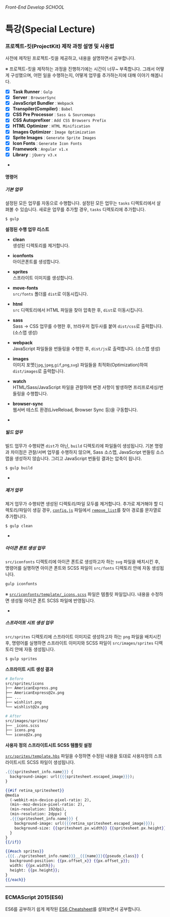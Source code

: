 ###### Front-End Develop SCHOOL

# 특강(Special Lecture)

### 프로젝트-킷(ProjectKit) 제작 과정 설명 및 사용법

사전에 제작된 프로젝트-킷을 제공하고, 내용을 설명하면서 공부합니다.

※ 프로젝트-킷을 제작하는 과정을 진행하기에는 시간이 너무~ 부족합니다. 그래서 어떻게 구성했으며, 어떤 일을 수행하는지, 어떻게 업무를 추가하는지에 대해 이야기 해봅니다.

- [x] __Task Runner__ ː `Gulp`
- [x] __Server__ ː `BrowserSync`
- [x] __JavaScript Bundler__ ː `Webpack`
- [x] __Transpiler(Compiler)__ ː `Babel`
- [x] __CSS Pre Processor__ ː `Sass & Sourcemaps`
- [x] __CSS Autoprefixer__ ː `Add CSS Browsers Prefix`
- [x] __HTML Optimizer__ ː `HTML Minification`
- [x] __Images Optimizer__ ː `Image Optimization`
- [x] __Sprite Images__ ː `Generate Sprite Images`
- [x] __Icon Fonts__ ː `Generate Icon Fonts`
- [x] __Framework__ ː `Angular v1.x`
- [x] __Library__ ː `jQuery v3.x`

-

#### 명령어

##### 기본 업무

설정된 모든 업무를 자동으로 수행합니다. 설정된 모든 업무는 `tasks` 디렉토리에서 살펴볼 수 있습니다. 새로운 업무를 추가할 경우, `tasks` 디렉토리에 추가합니다.

```sh
$ gulp
```

__설정된 수행 업무 리스트__

- __clean__         <br>생성된 디렉토리를 제거합니다.
- __iconfonts__     <br>아이콘폰트를 생성합니다.
- __sprites__       <br>스프라이트 이미지를 생성합니다.
- __move-fonts__    <br>`src/fonts` 폴더를 `dist`로 이동시킵니다.
- __html__          <br>`src` 디렉토리에서 HTML 파일을 찾아 압축한 후, `dist`로 이동시킵니다.
- __sass__          <br>Sass → CSS 업무를 수행한 후, 브라우저 접두사를 붙여 `dist/css`로 출력합니다. (소스맵 생성)
- __webpack__       <br>JavaScript 파일들을 번들링을 수행한 후, `dist/js`로 출력합니다. (소스맵 생성)
- __images__        <br>이미지 포멧(`jpg`,`jpeg`,`gif`,`png`,`svg`) 파일들을 최적화(Optimization)하여 `dist/images`로 출력합니다.
- __watch__         <br>HTML/Sass/JavaScript 파일을 관찰하여 변경 사항이 발생하면 프리프로세싱/번들링을 수행합니다.
- __browser-sync__  <br>웹서버 테스트 환경(LiveReload, Browser Sync 등)을 구동합니다.

-

##### 빌드 업무

빌드 업무가 수행되면 `dist`가 아닌, `build` 디렉토리에 파일들이 생성됩니다. 기본 명령과 차이점은 관찰/서버 업무를 수행하지 않으며, Sass 소스맵, JavaScript 번들링 소스맵을 생성하지 않습니다. 그리고 JavaScript 번들링 결과는 압축이 됩니다.

```sh
$ gulp build
```

-

##### 제거 업무

제거 업무가 수행되면 생성된 디렉토리/파일 모두를 제거합니다. 추가로 제거해야 할 디렉토리/파일이 생길 경우, [`config.js`](ProjectKit/config.js) 파일에서 [`remove_list`](ProjectKit/config.js#L180)를 찾아 경로를 문자열로 추가합니다.

```sh
$ gulp clean
```

-

##### 아이콘 폰트 생성 업무

`src/iconfonts` 디렉토리에 아이콘 폰트로 생성하고자 하는 `svg` 파일을 배치시킨 후, 명령어를 실행하면 아이콘 폰트와 SCSS 파일이 `src/fonts` 디렉토리 안에 자동 생성됩니다.

```sh
gulp iconfonts
```

※ [`src/iconfonts/template/_icons.scss`](ProjectKit/src/iconfonts/template/_icons.scss) 파일은 템플릿 파일입니다. 내용을 수정하면 생성될 아이콘 폰트 SCSS 파일에 반영됩니다.

-

##### 스프라이트 시트 생성 업무

`src/sprites` 디렉토리에 스프라이트 이미지로 생성하고자 하는 `png` 파일을 배치시킨 후, 명령어를 실행하면 스프라이트 이미지와 SCSS 파일이 `src/images/sprites` 디렉토리 안에 자동 생성됩니다.

```sh
$ gulp sprites
```

__스프라이트 시트 생성 결과__

```sh
# Before
src/sprites/icons
├── AmericanExpress.png
├── AmericanExpress@2x.png
├── ...
├── wishlist.png
└── wishlist@2x.png
```

```sh
# After
src/images/sprites/
├── _icons.scss
├── icons.png
└── icons@2x.png
```

__사용자 정의 스프라이트시트 SCSS 템플릿 설정__

[`src/sprites/template.hbs`](ProjectKit/src/sprites/template.hbs) 파일을 수정하면 수정된 내용을 토대로 사용자정의 스프라이트시트 SCSS 파일이 생성됩니다.

```hbs
.{{{spritesheet_info.name}}} {
  background-image: url({{{spritesheet.escaped_image}}});
}

{{#if retina_spritesheet}}
@media
  (-webkit-min-device-pixel-ratio: 2),
  (min--moz-device-pixel-ratio: 2),
  (min-resolution: 192dpi),
  (min-resolution: 2dppx) {
  .{{{spritesheet_info.name}}} {
    background-image: url({{{retina_spritesheet.escaped_image}}});
    background-size: {{spritesheet.px.width}} {{spritesheet.px.height}};
  }
}
{{/if}}

{{#each sprites}}
.{{{../spritesheet_info.name}}}__{{{name}}}{{pseudo_class}} {
  background-position: {{px.offset_x}} {{px.offset_y}};
  width: {{px.width}};
  height: {{px.height}};
}
{{/each}}
```

---

### ECMAScript 2015(ES6)

ES6를 공부하기 쉽게 제작된 [ES6 Cheatsheet](./ECMAScript_2015.md)를 살펴보면서 공부합니다.
